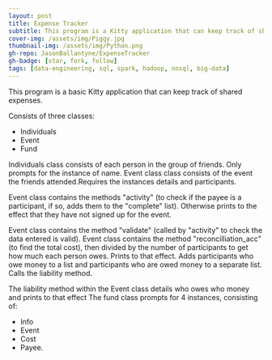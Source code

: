 ```yaml
---
layout: post
title: Expense Tracker
subtitle: This program is a Kitty application that can keep track of shared expenses
cover-img: /assets/img/Piggy.jpg
thumbnail-img: /assets/img/Python.png
gh-repo: JasonBallantyne/ExpenseTracker
gh-badge: [star, fork, follow]
tags: [data-engineering, sql, spark, hadoop, nosql, big-data]
---
```


This program is a basic Kitty application that can keep track of shared expenses.

Consists of three classes: 
- Individuals 
- Event 
- Fund

Individuals class consists of each person in the group of friends. Only prompts for the instance of name. Event class class consists of the event the friends attended.Requires the instances details and participants.

Event class contains the methods "activity" (to check if the payee is a participant, if so, adds them to the "complete" list). Otherwise prints to the effect that they have not signed up for the event.

Event class contains the method "validate" (called by "activity" to check the data entered is valid). Event class contains the method "reconcilliation_acc" (to find the total cost), then divided by the number of participants to get how much each person owes. Prints to that effect. Adds participants who owe money to a list and participants who are owed money to a separate list. Calls the liability method.

The liability method within the Event class details who owes who money and prints to that effect
The fund class prompts for 4 instances, consisting of:
- Info
- Event
- Cost
- Payee.
